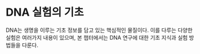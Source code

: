 # DNA 실험의 기초

DNA는 생명을 이루는 기초 정보를 담고 있는 핵심적인 물질이다. 이를 다루는 다양한 실험은 여러가지 내용이 있으며, 본 챕터에서는 DNA 연구에 대한 기초 지식과 실험 방법들을 다룬다.
